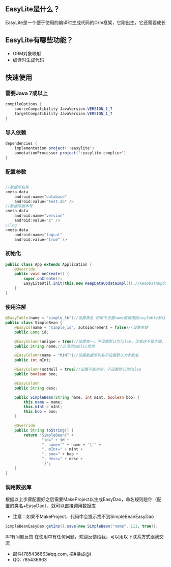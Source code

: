 ## EasyLite是什么？
EasyLite是一个便于使用的编译时生成代码的Orm框架，它刚出生，它还需要成长
## EasyLite有哪些功能？
* ORM对象映射
* 编译时生成代码

## 快速使用
### 需要Java 7或以上

```java
compileOptions {
    sourceCompatibility JavaVersion.VERSION_1_7
    targetCompatibility JavaVersion.VERSION_1_7
}
```
### 导入依赖
```java
dependencies {
    implementation project(':easylite')
    annotationProcessor project(':easylite-complier')
}
```

### 配置参数
```java

//数据库名称
<meta-data
    android:name="database"
    android:value="test.db" />
//数据库版本号
<meta-data
    android:name="version"
    android:value="1" />
//log
<meta-data
    android:name="logcat"
    android:value="true" />

```
### 初始化
```java
public class App extends Application {
    @Override
    public void onCreate() {
        super.onCreate();
        EasyLiteUtil.init(this,new KeepDataUpdataImpl());//KeepDataUpdataImpl是一种升级策略（数据库升级时保持数据）另外一种是SimpleUpdataImpl升级表时删除数据 有特殊需要可以自己实现IUpdataSchema接口来自定义升级策略
    }
}
```
### 使用注解
```java
@EasyTable(name = "simple_tb")//设置表名 如果不设置name直接用@EasyTable默认为类名
public class SimpleBean {
    @EasyId(name = "simple_id", autoincrement = false)//设置主键
    public Long id;

    @EasyColumn(unique = true)//设置唯一，不设置默认为false，注意这不是主键，默认有一个主键id，发生冲突会插入失败
    public String name;//必须用public修饰

    @EasyColumn(name = "MINT")//设置数据库列名不设置默认为参数名
    public int mInt;

    @EasyColumn(notNull = true)//设置不能为空，不设置默认为false
    public boolean boo;

    @EasyColumn
    public String desc;

    public SimpleBean(String name, int mInt, boolean boo) {
        this.name = name;
        this.mInt = mInt;
        this.boo = boo;
    }

    @Override
    public String toString() {
        return "SimpleBean{" +
                "id=" + id +
                ", name='" + name + '\'' +
                ", mInt=" + mInt +
                ", boo=" + boo +
                ", desc=" + desc +
                '}';
    }
}

```
### 调用数据库
根据以上步骤配置好之后需要MakeProject以生成EasyDao，命名规则是你（配置的类名+EasyDao），就可以直接调用数据库

* 注意：如果不MakeProject，代码中会提示找不到SimpleBeanEasyDao

```java
SimpleBeanEasyDao.getIns().save(new SimpleBean("name", 111, true));
```

##有问题反馈
在使用中有任何问题，欢迎反馈给我，可以用以下联系方式跟我交流

* 邮件(785436663#qq.com, 把#换成@)
* QQ: 785436663